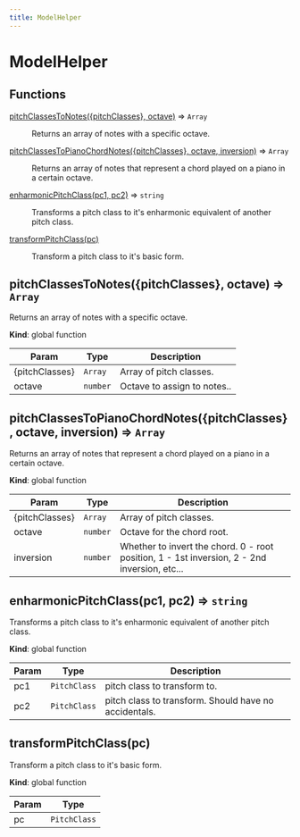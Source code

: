 ```yaml
---
title: ModelHelper
---
```


# ModelHelper

## Functions

<dl>
<dt><a href="#pitchClassesToNotes">pitchClassesToNotes({pitchClasses}, octave)</a> ⇒ <code>Array</code></dt>
<dd><p>Returns an array of notes with a specific octave.</p>
</dd>
<dt><a href="#pitchClassesToPianoChordNotes">pitchClassesToPianoChordNotes({pitchClasses}, octave, inversion)</a> ⇒ <code>Array</code></dt>
<dd><p>Returns an array of notes that represent a chord played on a piano in a certain octave.</p>
</dd>
<dt><a href="#enharmonicPitchClass">enharmonicPitchClass(pc1, pc2)</a> ⇒ <code>string</code></dt>
<dd><p>Transforms a pitch class to it&#39;s enharmonic equivalent of another pitch class.</p>
</dd>
<dt><a href="#transformPitchClass">transformPitchClass(pc)</a></dt>
<dd><p>Transform a pitch class to it&#39;s basic form.</p>
</dd>
</dl>

<a name="pitchClassesToNotes"></a>

## pitchClassesToNotes({pitchClasses}, octave) ⇒ <code>Array</code>
Returns an array of notes with a specific octave.

**Kind**: global function  

| Param | Type | Description |
| --- | --- | --- |
| {pitchClasses} | <code>Array</code> | Array of pitch classes. |
| octave | <code>number</code> | Octave to assign to notes.. |

<a name="pitchClassesToPianoChordNotes"></a>

## pitchClassesToPianoChordNotes({pitchClasses}, octave, inversion) ⇒ <code>Array</code>
Returns an array of notes that represent a chord played on a piano in a certain octave.

**Kind**: global function  

| Param | Type | Description |
| --- | --- | --- |
| {pitchClasses} | <code>Array</code> | Array of pitch classes. |
| octave | <code>number</code> | Octave for the chord root. |
| inversion | <code>number</code> | Whether to invert the chord. 0 - root position, 1 - 1st inversion, 2 - 2nd inversion,     etc... |

<a name="enharmonicPitchClass"></a>

## enharmonicPitchClass(pc1, pc2) ⇒ <code>string</code>
Transforms a pitch class to it's enharmonic equivalent of another pitch class.

**Kind**: global function  

| Param | Type | Description |
| --- | --- | --- |
| pc1 | <code>PitchClass</code> | pitch class to transform to. |
| pc2 | <code>PitchClass</code> | pitch class to transform. Should have no accidentals. |

<a name="transformPitchClass"></a>

## transformPitchClass(pc)
Transform a pitch class to it's basic form.

**Kind**: global function  

| Param | Type |
| --- | --- |
| pc | <code>PitchClass</code> | 

